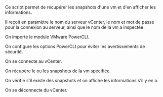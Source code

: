 Ce script permet de récupérer les snapshots d'une vm et d'en afficher les informations.

Il reçoit en paramètre le nom du serveur vCenter, le nom et mot de passe pour la connexion au serveur, ainsi que le nom de la vm a inspectée.

On importe le module VMware PowerCLI.

On configure les options PowerCLI pour éviter les avertissements de sécurité.

On se connecte au vCenter.

On récupère le ou les snapshots de la vm spécifiée.

On vérifie s'il existe des snapshots et on affiche les informations s'il y en a.

On se déconnecte du vCenter.
